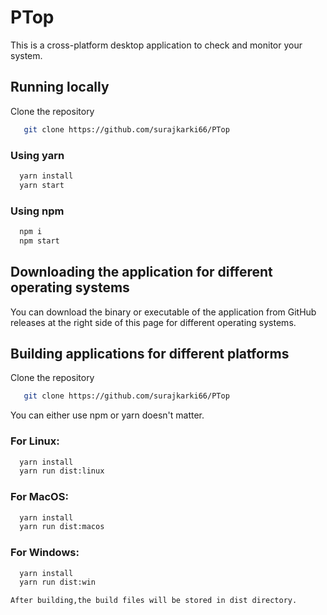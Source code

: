 # PTop

This is a cross-platform desktop application to check and monitor your system.

## Running locally
Clone the repository
```bash
   git clone https://github.com/surajkarki66/PTop
```

### Using yarn

```bash
  yarn install
  yarn start
```

### Using npm

```bash
  npm i
  npm start
```


## Downloading the application for different operating systems
You can download the binary or executable of the application from GitHub releases at the right side of this page for different operating systems.

## Building applications for different platforms
Clone the repository
```bash
   git clone https://github.com/surajkarki66/PTop
```
You can either use npm or yarn doesn't matter.

### For Linux:

```bash
  yarn install
  yarn run dist:linux
```

### For MacOS:

```bash
  yarn install
  yarn run dist:macos
```

### For Windows:

```bash
  yarn install
  yarn run dist:win
```

`After building,the build files will be stored in dist directory.`
